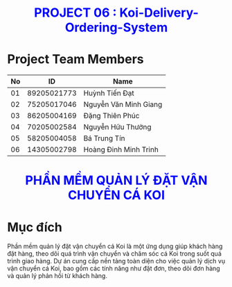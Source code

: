 <div align="center" style = "color:blue">
 <h1 ><b>PROJECT 06 : Koi-Delivery-Ordering-System</b></h1>
 </div>  

# Project Team Members

| No | ID           | Name                         |
|----|--------------|------------------------------|
| 01 | 89205021773  | Huỳnh Tiến Đạt               |
| 02 | 75205017046  | Nguyễn Văn Minh Giang        |
| 03 | 86205004169  | Đặng Thiên Phúc              |
| 04 | 70205002584  | Nguyễn Hữu Thưởng            |
| 05 | 58205004058  | Bá Trung Tín                 |
| 06 | 14305002798  | Hoàng Đinh Minh Trinh        |

<div align="center" style = "color:blue">
 <h1 ><b>PHẦN MỀM QUẢN LÝ ĐẶT VẬN CHUYỂN CÁ KOI</b></h1>
 </div>  

 # Mục đích

Phần mềm quản lý đặt vận chuyển cá Koi là một ứng dụng giúp khách hàng đặt hàng, theo dõi quá trình vận chuyển và chăm sóc cá Koi trong suốt quá trình giao hàng. Dự án cung cấp nền tảng toàn diện cho việc quản lý dịch vụ vận chuyển cá Koi, bao gồm các tính năng như đặt đơn, theo dõi đơn hàng và quản lý phản hồi từ khách hàng.

<div align="center" style = "color:blue">

